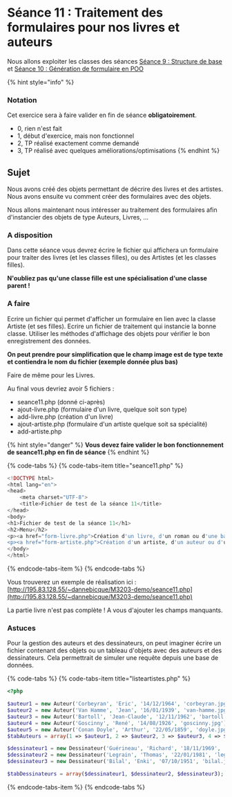 # Séance 11 : Traitement des formulaires pour nos livres et auteurs

Nous allons exploiter les classes des séances [Séance 9 : Structure de base](seance-9.md)  et [Séance 10 : Génération de formulaire en POO](seance-10.md)

{% hint style="info" %}
### Notation

Cet exercice sera à faire valider en fin de séance **obligatoirement**.

* 0, rien n'est fait
* 1, début d'exercice, mais non fonctionnel
* 2, TP réalisé exactement comme demandé
* 3, TP réalisé avec quelques améliorations/optimisations
{% endhint %}

## Sujet

Nous avons créé des objets permettant de décrire des livres et des artistes. Nous avons ensuite vu comment créer des formulaires avec des objets.

Nous allons maintenant nous intéresser au traitement des formulaires afin d'instancier des objets de type Auteurs, Livres, ...

### A disposition

Dans cette séance vous devrez écrire le fichier qui affichera un formulaire pour traiter des livres \(et les classes filles\), ou des Artistes \(et les classes filles\).

**N'oubliez pas qu'une classe fille est une spécialisation d'une classe parent !**

### A faire

Ecrire un fichier qui permet d'afficher un formulaire en lien avec la classe Artiste \(et ses filles\). Ecrire un fichier de traitement qui instancie la bonne classe. Utiliser les méthodes d'affichage des objets pour vérifier le bon enregistrement des données.

**On peut prendre pour simplification que le champ image est de type texte et contiendra le nom du fichier \(exemple donnée plus bas\)**

Faire de même pour les Livres.

Au final vous devriez avoir 5 fichiers :

* seance11.php \(donné ci-après\)
* ajout-livre.php \(formulaire d'un livre, quelque soit son type\)
* add-livre.php \(création d'un livre\)
* ajout-artiste.php \(formulaire d'un artiste quelque soit sa spécialité\)
* add-artiste.php

{% hint style="danger" %}
**Vous devez faire valider le bon fonctionnement de seance11.php en fin de séance**
{% endhint %}

{% code-tabs %}
{% code-tabs-item title="seance11.php" %}
```php
<!DOCTYPE html>
<html lang="en">
<head>
    <meta charset="UTF-8">
    <title>Fichier de test de la séance 11</title>
</head>
<body>
<h1>Fichier de test de la séance 11</h1>
<h2>Menu</h2>
<p><a href="form-livre.php">Création d'un livre, d'un roman ou d'une bande dessinées</a></p>
<p><a href="form-artiste.php">Création d'un artiste, d'un auteur ou d'un dessinateur</a></p>
</body>
</html>
```
{% endcode-tabs-item %}
{% endcode-tabs %}

Vous trouverez un exemple de réalisation ici : [http://195.83.128.55/~dannebicque/M3203-demo/seance11.php](http://195.83.128.55/~dannebicque/M3203-demo/seance11.php)

La partie livre n'est pas complète ! A vous d'ajouter les champs manquants.

### Astuces

Pour la gestion des auteurs et des dessinateurs, on peut imaginer écrire un fichier contenant des objets ou un tableau d'objets avec des auteurs et des dessinateurs. Cela permettrait de simuler une requête depuis une base de données.

{% code-tabs %}
{% code-tabs-item title="listeartistes.php" %}
```php
<?php

$auteur1 = new Auteur('Corbeyran', 'Eric', '14/12/1964', 'corbeyran.jpg');
$auteur2 = new Auteur('Van Hamme', 'Jean', '16/01/1939', 'van-hamme.jpg');
$auteur3 = new Auteur('Bartoll', 'Jean-Claude', '12/11/1962', 'bartoll.jpg');
$auteur4 = new Auteur('Goscinny', 'René', '14/08/1926', 'goscinny.jpg');
$auteur5 = new Auteur('Conan Doyle', 'Arthur', '22/05/1859', 'doyle.jpg');
$tabAuteurs = array(1 => $auteur1, 2 => $auteur2, 3 => $auteur3, 4 => $auteur4, 5 => $auteur5);

$dessinateur1 = new Dessinateur('Guérineau', 'Richard', '18/11/1969', 'guerineau.jpg');
$dessinateur2 = new Dessinateur('Legrain', 'Thomas', '22/01/1981', 'legrain.jpg');
$dessinateur3 = new Dessinateur('Bilal', 'Enki', '07/10/1951', 'bilal.jpg');

$tabDessinateurs = array($dessinateur1, $dessinateur2, $dessinateur3);


```
{% endcode-tabs-item %}
{% endcode-tabs %}

